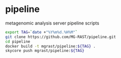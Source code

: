 # pipeline
metagenomic analysis server pipeline scripts 
```bash
export TAG=`date +"%Y%m%d.%H%M"`
git clone https://github.com/MG-RAST/pipeline.git
cd pipeline
docker build -t mgrast/pipeline:${TAG} .
skycore push mgrast/pipeline:${TAG}
```
